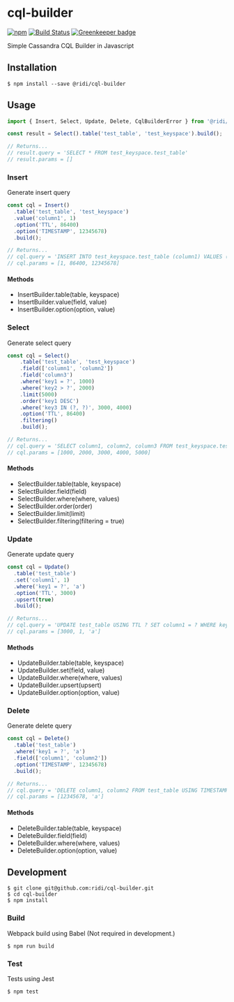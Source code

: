 # cql-builder

[![npm](https://img.shields.io/npm/v/@ridi/cql-builder.svg)](https://www.npmjs.com/package/@ridi/cql-builder)
[![Build Status](https://travis-ci.org/ridi/cql-builder.svg?branch=master)](https://travis-ci.org/ridi/cql-builder)
[![Greenkeeper badge](https://badges.greenkeeper.io/ridi/cql-builder.svg)](https://greenkeeper.io/)

Simple Cassandra CQL Builder in Javascript

## Installation

```
$ npm install --save @ridi/cql-builder
```

## Usage

```javascript
import { Insert, Select, Update, Delete, CqlBuilderError } from '@ridi/cql-builder';

const result = Select().table('test_table', 'test_keyspace').build();

// Returns...
// result.query = 'SELECT * FROM test_keyspace.test_table'
// result.params = []
```

### Insert

Generate insert query

```javascript
const cql = Insert()
  .table('test_table', 'test_keyspace')
  .value('column1', 1)
  .option('TTL', 86400)
  .option('TIMESTAMP', 12345678)
  .build();

// Returns...
// cql.query = 'INSERT INTO test_keyspace.test_table (column1) VALUES (?) USING TTL ? AND TIMESTAMP ?'
// cql.params = [1, 86400, 12345678]
```

#### Methods

* InsertBuilder.table(table, keyspace)
* InsertBuilder.value(field, value)
* InsertBuilder.option(option, value)

### Select

Generate select query

```javascript
const cql = Select()
    .table('test_table', 'test_keyspace')
    .field(['column1', 'column2'])
    .field('column3')
    .where('key1 = ?', 1000)
    .where('key2 > ?', 2000)
    .limit(5000)
    .order('key1 DESC')
    .where('key3 IN (?, ?)', 3000, 4000)
    .option('TTL', 86400)
    .filtering()
    .build();

// Returns...
// cql.query = 'SELECT column1, column2, column3 FROM test_keyspace.test_table WHERE key1 = ? AND key2 > ? AND key3 IN (?, ?) ORDER BY key1 DESC LIMIT ? ALLOW FILTERING'
// cql.params = [1000, 2000, 3000, 4000, 5000]
```

#### Methods

* SelectBuilder.table(table, keyspace)
* SelectBuilder.field(field)
* SelectBuilder.where(where, values)
* SelectBuilder.order(order)
* SelectBuilder.limit(limit)
* SelectBuilder.filtering(filtering = true)

### Update

Generate update query

```javascript
const cql = Update()
  .table('test_table')
  .set('column1', 1)
  .where('key1 = ?', 'a')
  .option('TTL', 3000)
  .upsert(true)
  .build();

// Returns...
// cql.query = 'UPDATE test_table USING TTL ? SET column1 = ? WHERE key1 = ?'
// cql.params = [3000, 1, 'a']
```

#### Methods

* UpdateBuilder.table(table, keyspace)
* UpdateBuilder.set(field, value)
* UpdateBuilder.where(where, values)
* UpdateBuilder.upsert(upsert)
* UpdateBuilder.option(option, value)

### Delete

Generate delete query

```javascript
const cql = Delete()
  .table('test_table')
  .where('key1 = ?', 'a')
  .field(['column1', 'column2'])
  .option('TIMESTAMP', 12345678)
  .build();

// Returns...
// cql.query = 'DELETE column1, column2 FROM test_table USING TIMESTAMP ? WHERE key1 = ?'
// cql.params = [12345678, 'a']
```
#### Methods

* DeleteBuilder.table(table, keyspace)
* DeleteBuilder.field(field)
* DeleteBuilder.where(where, values)
* DeleteBuilder.option(option, value)

## Development

```
$ git clone git@github.com:ridi/cql-builder.git
$ cd cql-builder
$ npm install
```

### Build

Webpack build using Babel (Not required in development.) 

```
$ npm run build
```

### Test

Tests using Jest

```
$ npm test
```
